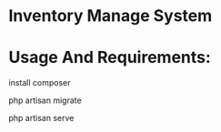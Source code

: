 # Inventory Manage System


# Usage And Requirements:
install composer

php artisan migrate 

php artisan serve
